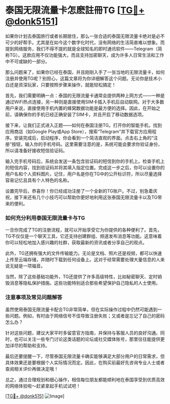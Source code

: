 # 泰国无限流量卡怎麽註冊TG [[TG💪+ @donk5151](https://t.me/s/donk5151)]

如果你计划去泰国旅行或者长期居住，那么一张合适的泰国无限流量卡绝对是必不可少的好帮手。尤其是在如今这个数字化时代，没有网络的生活简直难以想象。而提到网络服务，我们不得不提的就是全球知名的即时通讯软件——Telegram（简称TG）。这款应用不仅功能强大，而且支持加密聊天，成为许多人日常生活和工作中不可或缺的一部分。

那么问题来了，如果你已经在泰国，并且刚刚入手了一张当地的无限流量卡，如何注册并使用TG呢？别担心，这篇文章将为你详细解答这个问题。无论你是技术小白还是资深玩家，只要按照步骤来操作，就能轻松搞定！

首先，我们需要明确一点：泰国的无限流量卡通常会提供两种上网方式——一种是通过WiFi热点连接，另一种则是直接使用SIM卡插入手机后自动联网。对于大多数用户来说，直接使用手机内置的蜂窝数据功能是最方便的选择。因此，在开始之前，请确保你的手机已经正确安装了SIM卡，并且开启了移动数据选项。

接下来，让我们正式进入正题——如何在泰国注册TG。打开你的智能手机，找到应用商店（如Google Play或App Store），搜索“Telegram”并下载官方应用程序。安装完成后，启动程序，你会看到一个简洁直观的界面。点击右上角的“注册”按钮，输入你的手机号码。这里需要注意的是，系统可能会要求你验证身份，所以请准备好接收短信验证码。

输入完手机号码后，系统会发送一条包含验证码的短信到你的手机上。检查手机上的短信内容，找到验证码并将其填入指定位置。完成这一步之后，你可以设置你的用户名和个人资料图片。记住，用户名是你在TG中的公开标识符，所以尽量选择容易记忆且具有个人特色的名称。

设置完毕后，恭喜你！你已经成功注册了一个全新的TG账户。不过，别急着庆祝，接下来还有几个小技巧可以帮助你更好地利用这张泰国无限流量卡以及TG带来的便利。

### 如何充分利用泰国无限流量卡与TG

一旦你完成了TG的注册流程，就可以开始享受它为你提供的各种便利了。首先，TG不仅仅是一个聊天工具，它还支持创建群组、频道发布消息等功能。这意味着你可以轻松地加入感兴趣的社群，获取最新的资讯或者分享自己的观点。

此外，TG还拥有强大的文件传输能力。无论是文档、照片还是视频，都可以快速上传至云端存储，并随时下载到任何设备上。这对于经常需要处理大量信息的人来说无疑是一项福音。

当然，除了这些基础功能外，TG还提供了许多高级特性，比如秘密聊天、定时销毁消息等隐私保护措施。这些功能特别适合那些希望保护自己隐私的人士使用。

### 注意事项及常见问题解答

虽然使用泰国无限流量卡配合TG非常简单，但在实际操作过程中仍然可能遇到一些问题。例如，有时由于网络信号不佳导致注册失败；又或者是忘记了自己的密码怎么办？

针对这些问题，建议大家平时多留意官方指南，并保持与客服人员的良好沟通。同时，也可以关注一些专门讨论这类话题的论坛或社交媒体账号，那里往往能提供更加详尽的帮助和支持。

最后还要提醒一下，尽管泰国无限流量卡确实能够满足大部分用户的日常需求，但具体效果还是要根据个人实际情况而定。因此，在购买前最好先咨询专业人士或者查阅相关评价再做决定哦！

总之，通过合理规划和细心操作，相信每位朋友都能顺利地在泰国享受到优质高效的网络体验啦～赶紧拿起手机试试吧！

[[TG💪+ @donk5151](https://t.me/s/donk5151) ![Image](https://i.postimg.cc/rwNCRYN7/Snipaste-2025-04-30-17-27-05.png)]